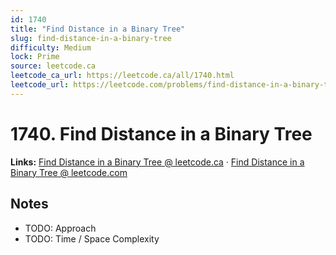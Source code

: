 ```yaml
--- 
id: 1740
title: "Find Distance in a Binary Tree"
slug: find-distance-in-a-binary-tree
difficulty: Medium
lock: Prime
source: leetcode.ca
leetcode_ca_url: https://leetcode.ca/all/1740.html
leetcode_url: https://leetcode.com/problems/find-distance-in-a-binary-tree/
---
```


# 1740. Find Distance in a Binary Tree

**Links:** [Find Distance in a Binary Tree @ leetcode.ca](https://leetcode.ca/all/1740.html) · [Find Distance in a Binary Tree @ leetcode.com](https://leetcode.com/problems/find-distance-in-a-binary-tree/)

## Notes
- TODO: Approach
- TODO: Time / Space Complexity
